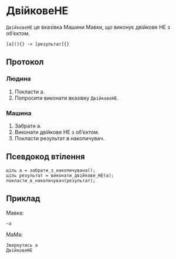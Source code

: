 # ДвійковеНЕ

`ДвійковеНЕ` <keyword>це</keyword> вказівка <subject>Машини Мавки</subject>, що виконує двійкове НЕ з обʼєктом.

```
[а](){} -> [результат]{}
```

## Протокол

### Людина

1. Покласти а.
2. Попросити виконати вказівку `ДвійковеНЕ`.

### Машина

1. Забрати а.
2. Виконати двійкове НЕ з обʼєктом.
3. Покласти результат в накопичувач.

## Псевдокод втілення

```ціль
ціль а = забрати_з_накопичувача();
ціль результат = виконати_двійкове_НЕ(а);
покласти_в_накопичувач(результат);
```

## Приклад

<subject>Мавка</subject>:

```мавка
~а
```

<subject>МаМа</subject>:

```мама
Звернутись а
ДвійковеНЕ
```